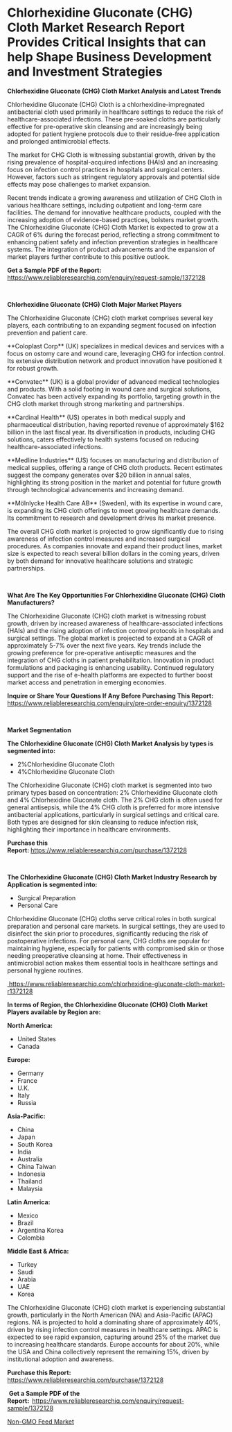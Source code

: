 <p><h1>Chlorhexidine Gluconate (CHG) Cloth Market Research Report Provides Critical Insights that can help Shape Business Development and Investment Strategies</h1></p><p><strong>Chlorhexidine Gluconate (CHG) Cloth Market Analysis and Latest Trends</strong></p>
<p><p>Chlorhexidine Gluconate (CHG) Cloth is a chlorhexidine-impregnated antibacterial cloth used primarily in healthcare settings to reduce the risk of healthcare-associated infections. These pre-soaked cloths are particularly effective for pre-operative skin cleansing and are increasingly being adopted for patient hygiene protocols due to their residue-free application and prolonged antimicrobial effects.</p><p>The market for CHG Cloth is witnessing substantial growth, driven by the rising prevalence of hospital-acquired infections (HAIs) and an increasing focus on infection control practices in hospitals and surgical centers. However, factors such as stringent regulatory approvals and potential side effects may pose challenges to market expansion. </p><p>Recent trends indicate a growing awareness and utilization of CHG Cloth in various healthcare settings, including outpatient and long-term care facilities. The demand for innovative healthcare products, coupled with the increasing adoption of evidence-based practices, bolsters market growth. The Chlorhexidine Gluconate (CHG) Cloth Market is expected to grow at a CAGR of 6% during the forecast period, reflecting a strong commitment to enhancing patient safety and infection prevention strategies in healthcare systems. The integration of product advancements and the expansion of market players further contribute to this positive outlook.</p></p>
<p><strong>Get a Sample PDF of the Report:&nbsp;</strong> <a href="https://www.reliableresearchiq.com/enquiry/request-sample/1372128?utm_campaign=2983&utm_medium=2&utm_source=Github&utm_content=ia&utm_term=22032025&utm_id=chlorhexidine-gluconate-chg-cloth">https://www.reliableresearchiq.com/enquiry/request-sample/1372128</a></p>
<p>&nbsp;</p>
<p><strong>Chlorhexidine Gluconate (CHG) Cloth Major Market Players</strong></p>
<p><p>The Chlorhexidine Gluconate (CHG) cloth market comprises several key players, each contributing to an expanding segment focused on infection prevention and patient care.</p><p>**Coloplast Corp** (UK) specializes in medical devices and services with a focus on ostomy care and wound care, leveraging CHG for infection control. Its extensive distribution network and product innovation have positioned it for robust growth.</p><p>**Convatec** (UK) is a global provider of advanced medical technologies and products. With a solid footing in wound care and surgical solutions, Convatec has been actively expanding its portfolio, targeting growth in the CHG cloth market through strong marketing and partnerships.</p><p>**Cardinal Health** (US) operates in both medical supply and pharmaceutical distribution, having reported revenue of approximately $162 billion in the last fiscal year. Its diversification in products, including CHG solutions, caters effectively to health systems focused on reducing healthcare-associated infections.</p><p>**Medline Industries** (US) focuses on manufacturing and distribution of medical supplies, offering a range of CHG cloth products. Recent estimates suggest the company generates over $20 billion in annual sales, highlighting its strong position in the market and potential for future growth through technological advancements and increasing demand.</p><p>**Mölnlycke Health Care AB** (Sweden), with its expertise in wound care, is expanding its CHG cloth offerings to meet growing healthcare demands. Its commitment to research and development drives its market presence.</p><p>The overall CHG cloth market is projected to grow significantly due to rising awareness of infection control measures and increased surgical procedures. As companies innovate and expand their product lines, market size is expected to reach several billion dollars in the coming years, driven by both demand for innovative healthcare solutions and strategic partnerships.</p></p>
<p>&nbsp;</p>
<p><strong>What Are The Key Opportunities For Chlorhexidine Gluconate (CHG) Cloth Manufacturers?</strong></p>
<p><p>The Chlorhexidine Gluconate (CHG) cloth market is witnessing robust growth, driven by increased awareness of healthcare-associated infections (HAIs) and the rising adoption of infection control protocols in hospitals and surgical settings. The global market is projected to expand at a CAGR of approximately 5-7% over the next five years. Key trends include the growing preference for pre-operative antiseptic measures and the integration of CHG cloths in patient prehabilitation. Innovation in product formulations and packaging is enhancing usability. Continued regulatory support and the rise of e-health platforms are expected to further boost market access and penetration in emerging economies.</p></p>
<p><strong>Inquire or Share Your Questions If Any Before Purchasing This Report:</strong> <a href="https://www.reliableresearchiq.com/enquiry/pre-order-enquiry/1372128?utm_campaign=2983&utm_medium=2&utm_source=Github&utm_content=ia&utm_term=22032025&utm_id=chlorhexidine-gluconate-chg-cloth">https://www.reliableresearchiq.com/enquiry/pre-order-enquiry/1372128</a></p>
<p>&nbsp;</p>
<p><strong>Market Segmentation</strong></p>
<p><strong>The Chlorhexidine Gluconate (CHG) Cloth Market Analysis by types is segmented into:</strong></p>
<p><ul><li>2%Chlorhexidine Gluconate Cloth</li><li>4%Chlorhexidine Gluconate Cloth</li></ul></p>
<p><p>The Chlorhexidine Gluconate (CHG) cloth market is segmented into two primary types based on concentration: 2% Chlorhexidine Gluconate cloth and 4% Chlorhexidine Gluconate cloth. The 2% CHG cloth is often used for general antisepsis, while the 4% CHG cloth is preferred for more intensive antibacterial applications, particularly in surgical settings and critical care. Both types are designed for skin cleansing to reduce infection risk, highlighting their importance in healthcare environments.</p></p>
<p><strong>Purchase this Report:&nbsp;</strong><a href="https://www.reliableresearchiq.com/purchase/1372128?utm_campaign=2983&utm_medium=2&utm_source=Github&utm_content=ia&utm_term=22032025&utm_id=chlorhexidine-gluconate-chg-cloth">https://www.reliableresearchiq.com/purchase/1372128</a></p>
<p>&nbsp;</p>
<p><strong>The Chlorhexidine Gluconate (CHG) Cloth Market Industry Research by Application is segmented into:</strong></p>
<p><ul><li>Surgical Preparation</li><li>Personal Care</li></ul></p>
<p><p>Chlorhexidine Gluconate (CHG) cloths serve critical roles in both surgical preparation and personal care markets. In surgical settings, they are used to disinfect the skin prior to procedures, significantly reducing the risk of postoperative infections. For personal care, CHG cloths are popular for maintaining hygiene, especially for patients with compromised skin or those needing preoperative cleansing at home. Their effectiveness in antimicrobial action makes them essential tools in healthcare settings and personal hygiene routines.</p></p>
<p><a href="https://www.reliableresearchiq.com/chlorhexidine-gluconate-cloth-market-r1372128?utm_campaign=2983&utm_medium=2&utm_source=Github&utm_content=ia&utm_term=22032025&utm_id=chlorhexidine-gluconate-chg-cloth">&nbsp;https://www.reliableresearchiq.com/chlorhexidine-gluconate-cloth-market-r1372128</a></p>
<p><strong>In terms of Region, the Chlorhexidine Gluconate (CHG) Cloth Market Players available by Region are:</strong></p>
<p>
    <p> <strong> North America: </strong>
        <ul>
            <li>United States</li>
            <li>Canada</li>
        </ul>
        </p> 
    <p> <strong> Europe: </strong>
        <ul>
            <li>Germany</li>
            <li>France</li>
            <li>U.K.</li>
            <li>Italy</li>
            <li>Russia</li>
        </ul>
        </p> 
    <p> <strong> Asia-Pacific: </strong>
        <ul>
            <li>China</li>
            <li>Japan</li>
            <li>South Korea</li>
            <li>India</li>
            <li>Australia</li>
            <li>China Taiwan</li>
            <li>Indonesia</li>
            <li>Thailand</li>
            <li>Malaysia</li>
        </ul>
        </p> 
    <p> <strong> Latin America: </strong>
        <ul>
            <li>Mexico</li>
            <li>Brazil</li>
            <li>Argentina Korea</li>
            <li>Colombia</li>
        </ul>
        </p> 
    <p> <strong> Middle East & Africa: </strong>
        <ul>
            <li>Turkey</li>
            <li>Saudi</li>
            <li>Arabia</li>
            <li>UAE</li>
            <li>Korea</li>
        </ul>
    </p>
    </p>
<p><p>The Chlorhexidine Gluconate (CHG) cloth market is experiencing substantial growth, particularly in the North American (NA) and Asia-Pacific (APAC) regions. NA is projected to hold a dominating share of approximately 40%, driven by rising infection control measures in healthcare settings. APAC is expected to see rapid expansion, capturing around 25% of the market due to increasing healthcare standards. Europe accounts for about 20%, while the USA and China collectively represent the remaining 15%, driven by institutional adoption and awareness.</p></p>
<p><strong>Purchase this Report: </strong><a href="https://www.reliableresearchiq.com/purchase/1372128?utm_campaign=2983&utm_medium=2&utm_source=Github&utm_content=ia&utm_term=22032025&utm_id=chlorhexidine-gluconate-chg-cloth">https://www.reliableresearchiq.com/purchase/1372128</a></p>
<p>&nbsp;<strong>Get a Sample PDF of the Report:&nbsp;&nbsp;</strong><a href="https://www.reliableresearchiq.com/enquiry/request-sample/1372128?utm_campaign=2983&utm_medium=2&utm_source=Github&utm_content=ia&utm_term=22032025&utm_id=chlorhexidine-gluconate-chg-cloth">https://www.reliableresearchiq.com/enquiry/request-sample/1372128</a></p>
<p><strong></strong></p>
<p><p><a href="https://github.com/hunanuzmez/Market-Research-Report-List-1/blob/main/non-gmo-feed-market.md?utm_campaign=2983&utm_medium=2&utm_source=Github&utm_content=ia&utm_term=22032025&utm_id=chlorhexidine-gluconate-chg-cloth">Non-GMO Feed Market</a></p></p>
